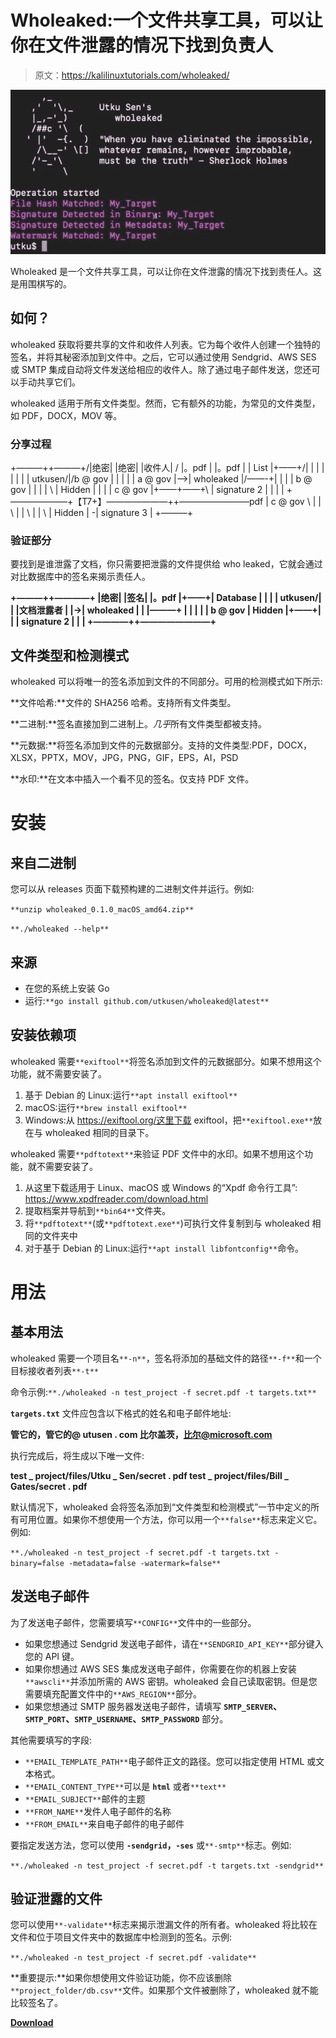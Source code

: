 # Wholeaked:一个文件共享工具，可以让你在文件泄露的情况下找到负责人

> 原文：<https://kalilinuxtutorials.com/wholeaked/>

[![](img//b0250923e0dc449a46fca02cdad61af9.png)](https://blogger.googleusercontent.com/img/b/R29vZ2xl/AVvXsEjjZu_zQ-6965Nc3OwpfMTvduRA619xumUWjTUICzUoi7xHysgmoE1NYRDiE8zn2RNI4FaTeSUjs_ZPtEjgq0UYgmKvo-gqWKhrK-3E4y4dOCfvkVgkhsIAppD4pWNODK3yK3meWnWip7GuJnTwz5imQW-mk8XdELBpTRa3I_no95KeXHvrs5jLFdWd/s728/XaUOIS-94bspbbpV5KjpTXm2fL6iG-PaPkEBZIAyiko.jpg)

Wholeaked 是一个文件共享工具，可以让你在文件泄露的情况下找到责任人。这是用围棋写的。

## 如何？

wholeaked 获取将要共享的文件和收件人列表。它为每个收件人创建一个独特的签名，并将其秘密添加到文件中。之后，它可以通过使用 Sendgrid、AWS SES 或 SMTP 集成自动将文件发送给相应的收件人。除了通过电子邮件发送，您还可以手动共享它们。

wholeaked 适用于所有文件类型。然而，它有额外的功能，为常见的文件类型，如 PDF，DOCX，MOV 等。

### 分享过程

+———++———+/|绝密|
|绝密| |收件人| / |。pdf |
|。pdf | | List |+——+/| |
| | | | | | utkusen/|/b @ gov | |
| | | a @ gov |——>| wholeaked |/——-+|
| | | b @ gov | | | | \ | Hidden |
| | | c @ gov |+——+——+\ | signature 2 |
| | | \+——————–+【T7+】———————++————————pdf |
c @ gov \ | |
\ | |
\ | |
\ | Hidden |
-| signature 3 |
+———+

### 验证部分

要找到是谁泄露了文档，你只需要把泄露的文件提供给 who leaked，它就会通过对比数据库中的签名来揭示责任人。

**+———++————+
|绝密| |签名|
|。pdf |+——+| Database |
| | | utkusen/| | |文档泄露者
| |->| wholeaked | | |———+
| | | | | b @ gov
| Hidden |+——+| |
| signature 2 | | |
+————++————————+**

## 文件类型和检测模式

wholeaked 可以将唯一的签名添加到文件的不同部分。可用的检测模式如下所示:

**文件哈希:**文件的 SHA256 哈希。支持所有文件类型。

**二进制:**签名直接加到二进制上。*几乎*所有文件类型都被支持。

**元数据:**将签名添加到文件的元数据部分。支持的文件类型:PDF，DOCX，XLSX，PPTX，MOV，JPG，PNG，GIF，EPS，AI，PSD

**水印:**在文本中插入一个看不见的签名。仅支持 PDF 文件。

# 安装

## 来自二进制

您可以从 releases 页面下载预构建的二进制文件并运行。例如:

`**unzip wholeaked_0.1.0_macOS_amd64.zip**`

`**./wholeaked --help**`

## 来源

*   在您的系统上安装 Go
*   运行:`**go install github.com/utkusen/wholeaked@latest**`

## 安装依赖项

wholeaked 需要`**exiftool**`将签名添加到文件的元数据部分。如果不想用这个功能，就不需要安装了。

1.  基于 Debian 的 Linux:运行`**apt install exiftool**`
2.  macOS:运行`**brew install exiftool**`
3.  Windows:从 https://exiftool.org/这里下载 exiftool，把`**exiftool.exe**`放在与 wholeaked 相同的目录下。

wholeaked 需要`**pdftotext**`来验证 PDF 文件中的水印。如果不想用这个功能，就不需要安装了。

1.  从这里下载适用于 Linux、macOS 或 Windows 的“Xpdf 命令行工具”: https://www.xpdfreader.com/download.html
2.  提取档案并导航到`**bin64**`文件夹。
3.  将`**pdftotext**`(或`**pdftotext.exe**`)可执行文件复制到与 wholeaked 相同的文件夹中
4.  对于基于 Debian 的 Linux:运行`**apt install libfontconfig**`命令。

# 用法

## 基本用法

wholeaked 需要一个项目名`**-n**`，签名将添加的基础文件的路径`**-f**`和一个目标接收者列表`**-t**`

命令示例:`**./wholeaked -n test_project -f secret.pdf -t targets.txt**`

**`targets.txt`** 文件应包含以下格式的姓名和电子邮件地址:

**管它的，管它的@ utusen . com
比尔盖茨，比尔@microsoft.com**

执行完成后，将生成以下唯一文件:

**test _ project/files/Utku _ Sen/secret . pdf
test _ project/files/Bill _ Gates/secret . pdf**

默认情况下，wholeaked 会将签名添加到“文件类型和检测模式”一节中定义的所有可用位置。如果你不想使用一个方法，你可以用一个`**false**`标志来定义它。例如:

`**./wholeaked -n test_project -f secret.pdf -t targets.txt -binary=false -metadata=false -watermark=false**`

## 发送电子邮件

为了发送电子邮件，您需要填写`**CONFIG**`文件中的一些部分。

*   如果您想通过 Sendgrid 发送电子邮件，请在`**SENDGRID_API_KEY**`部分键入您的 API 键。
*   如果你想通过 AWS SES 集成发送电子邮件，你需要在你的机器上安装`**awscli**`并添加所需的 AWS 密钥。wholeaked 会自己读取密钥。但是您需要填充配置文件中的`**AWS_REGION**`部分。
*   如果您想通过 SMTP 服务器发送电子邮件，请填写 **`SMTP_SERVER`、`SMTP_PORT`、`SMTP_USERNAME`、`SMTP_PASSWORD`** 部分。

其他需要填写的字段:

*   `**EMAIL_TEMPLATE_PATH**`电子邮件正文的路径。您可以指定使用 HTML 或文本格式。
*   `**EMAIL_CONTENT_TYPE**`可以是 **`html`** 或者`**text**`
*   `**EMAIL_SUBJECT**`邮件的主题
*   `**FROM_NAME**`发件人电子邮件的名称
*   `**FROM_EMAIL**`来自电子邮件的电子邮件

要指定发送方法，您可以使用 **`-sendgrid`，`-ses`** 或`**-smtp**`标志。例如:

`**./wholeaked -n test_project -f secret.pdf -t targets.txt -sendgrid**`

## 验证泄露的文件

您可以使用`**-validate**`标志来揭示泄漏文件的所有者。wholeaked 将比较在文件和位于项目文件夹中的数据库中检测到的签名。示例:

`**./wholeaked -n test_project -f secret.pdf -validate**`

**重要提示:**如果你想使用文件验证功能，你不应该删除`**project_folder/db.csv**`文件。如果那个文件被删除了，wholeaked 就不能比较签名了。

[**Download**](https://github.com/utkusen/wholeaked)
